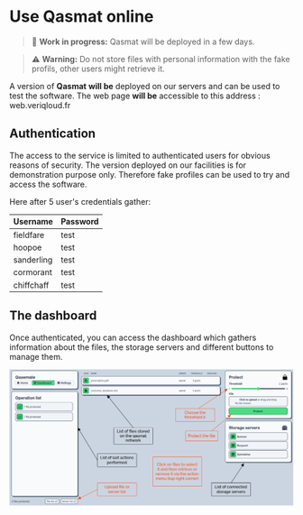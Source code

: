 # Use **Qasmat** online

> 🚧​  **Work in progress:** Qasmat will be deployed in a few days.

> ⚠️  **Warning:** Do not store files with personal information with the fake profils, other users might retrieve it.

A version of **Qasmat** **will be** deployed on our servers and can be used to test the software. The web page **will be** accessible to this address : web.veriqloud.fr

## Authentication

The access to the service is limited to authenticated users for obvious reasons of security. The version deployed on our facilities is for demonstration purpose only. Therefore fake profiles can be used to try and access the software.

Here after 5 user's credentials gather:

| Username   | Password |
|------------|----------|
| fieldfare  | test     |
| hoopoe     | test     |
| sanderling | test     |
| cormorant  | test     |
| chiffchaff | test     |

## The dashboard

Once authenticated, you can access the dashboard which gathers information about the files, the storage servers and different buttons to manage them.

![Dashboard](../images/dashboard.png)
